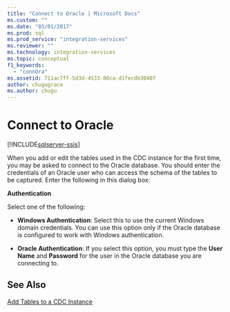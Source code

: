 ```yaml
---
title: "Connect to Oracle | Microsoft Docs"
ms.custom: ""
ms.date: "03/01/2017"
ms.prod: sql
ms.prod_service: "integration-services"
ms.reviewer: ""
ms.technology: integration-services
ms.topic: conceptual
f1_keywords: 
  - "connOra"
ms.assetid: 711ac7ff-5d3d-4533-80ca-d1fecdb3048f
author: chugugrace
ms.author: chugu
---
```

# Connect to Oracle

[!INCLUDE[sqlserver-ssis](../../includes/applies-to-version/sqlserver-ssis.md)]


  When you add or edit the tables used in the CDC instance for the first time, you may be asked to connect to the Oracle database. You should enter the credentials of an Oracle user who can access the schema of the tables to be captured. Enter the following in this dialog box:  
  
 **Authentication**  
  
 Select one of the following:  
  
-   **Windows Authentication**: Select this to use the current Windows domain credentials. You can use this option only if the Oracle database is configured to work with Windows authentication.  
  
-   **Oracle Authentication**: If you select this option, you must type the **User Name** and **Password** for the user in the Oracle database you are connecting to.  
  
## See Also  
 [Add Tables to a CDC Instance](../../integration-services/change-data-capture/add-tables-to-a-cdc-instance.md)  
  
  
